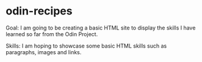 # odin-recipes

Goal:
I am going to be creating a basic HTML site to display the skills I have learned so far from the Odin Project.

Skills:
I am hoping to showcase some basic HTML skills such as paragraphs, images and links.

